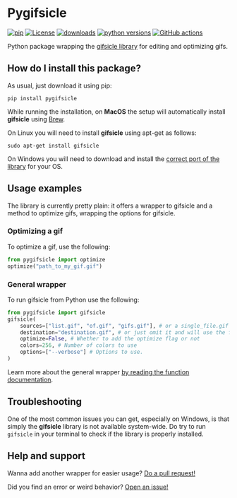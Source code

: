 # Pygifsicle

[![pip](https://badge.fury.io/py/pygifsicle.svg)](https://pypi.org/project/pygifsicle/)
[![License](https://img.shields.io/github/license/LucaCappelletti94/pygifsicle)](LICENSE)
[![downloads](https://pepy.tech/badge/pygifsicle)](https://pepy.tech/project/pygifsicle)
[![python versions](https://img.shields.io/pypi/pyversions/pygifsicle)](https://www.python.org/downloads/)
[![GitHub actions](https://github.com/LucaCappelletti94/pygifsicle/actions/workflows/python.yml/badge.svg)](https://github.com/LucaCappelletti94/pygifsicle/actions/)

Python package wrapping the [gifsicle library](https://www.lcdf.org/gifsicle/) for editing and optimizing gifs.

## How do I install this package?

As usual, just download it using pip:

```shell
pip install pygifsicle
```

While running the installation, on **MacOS** the setup will automatically install **gifsicle** using [Brew](https://brew.sh/).

On Linux you will need to install **gifsicle** using apt-get as follows:

```shell
sudo apt-get install gifsicle
```

On Windows you will need to download and install the [correct port of the library](https://eternallybored.org/misc/gifsicle/) for your OS.

## Usage examples

The library is currently pretty plain: it offers a wrapper to gifsicle and a method to optimize gifs, wrapping the options for gifsicle.

### Optimizing a gif

To optimize a gif, use the following:

```python
from pygifsicle import optimize
optimize("path_to_my_gif.gif")
```

### General wrapper

To run gifsicle from Python use the following:

```python
from pygifsicle import gifsicle
gifsicle(
    sources=["list.gif", "of.gif", "gifs.gif"], # or a single_file.gif
    destination="destination.gif", # or just omit it and will use the first source provided.
    optimize=False, # Whether to add the optimize flag or not
    colors=256, # Number of colors to use
    options=["--verbose"] # Options to use.
)
```

Learn more about the general wrapper [by reading the function documentation](https://github.com/LucaCappelletti94/pygifsicle/blob/0c7a1928eb0a5eb3dc99c46c227f970c7bd6b31b/pygifsicle/pygifsicle.py#L8).

## Troubleshooting

One of the most common issues you can get, especially on Windows, is that simply the **gifsicle** library is not available system-wide. Do try to run `gifsicle` in your terminal to check if the library is properly installed.

## Help and support

Wanna add another wrapper for easier usage? [Do a pull request!](https://github.com/LucaCappelletti94/pygifsicle/pulls)

Did you find an error or weird behavior? [Open an issue!](https://github.com/LucaCappelletti94/pygifsicle/issues)